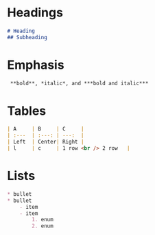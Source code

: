 # Headings
```markdown
# Heading
## Subheading
```
# Emphasis 
```markdown
 **bold**, *italic*, and ***bold and italic***
```
# Tables
```markdown
| A     | B     | C     |
| :---  | :---: | ---:  |
| Left  | Center| Right |
| l     | c     | 1 row <br /> 2 row   |
```
# Lists
```markdown
* bullet
* bullet
    - item
    - item
        1. enum
        2. enum
```